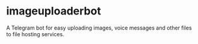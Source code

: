 # imageuploaderbot

A Telegram bot for easy uploading images, voice messages and other files to file hosting services.